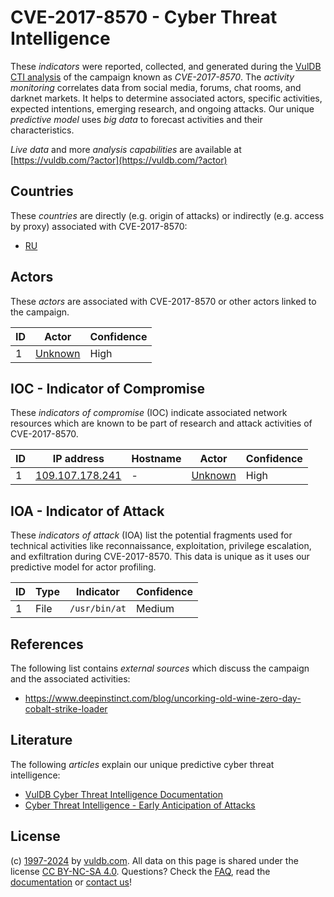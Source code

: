 # CVE-2017-8570 - Cyber Threat Intelligence

These _indicators_ were reported, collected, and generated during the [VulDB CTI analysis](https://vuldb.com/?kb.cti) of the campaign known as _CVE-2017-8570_. The _activity monitoring_ correlates data from social media, forums, chat rooms, and darknet markets. It helps to determine associated actors, specific activities, expected intentions, emerging research, and ongoing attacks. Our unique _predictive model_ uses _big data_ to forecast activities and their characteristics.

_Live data_ and more _analysis capabilities_ are available at [https://vuldb.com/?actor](https://vuldb.com/?actor)

## Countries

These _countries_ are directly (e.g. origin of attacks) or indirectly (e.g. access by proxy) associated with CVE-2017-8570:

* [RU](https://vuldb.com/?country.ru)

## Actors

These _actors_ are associated with CVE-2017-8570 or other actors linked to the campaign.

ID | Actor | Confidence
-- | ----- | ----------
1 | [Unknown](https://vuldb.com/?actor.unknown) | High

## IOC - Indicator of Compromise

These _indicators of compromise_ (IOC) indicate associated network resources which are known to be part of research and attack activities of CVE-2017-8570.

ID | IP address | Hostname | Actor | Confidence
-- | ---------- | -------- | ----- | ----------
1 | [109.107.178.241](https://vuldb.com/?ip.109.107.178.241) | - | [Unknown](https://vuldb.com/?actor.unknown) | High

## IOA - Indicator of Attack

These _indicators of attack_ (IOA) list the potential fragments used for technical activities like reconnaissance, exploitation, privilege escalation, and exfiltration during CVE-2017-8570. This data is unique as it uses our predictive model for actor profiling.

ID | Type | Indicator | Confidence
-- | ---- | --------- | ----------
1 | File | `/usr/bin/at` | Medium

## References

The following list contains _external sources_ which discuss the campaign and the associated activities:

* https://www.deepinstinct.com/blog/uncorking-old-wine-zero-day-cobalt-strike-loader

## Literature

The following _articles_ explain our unique predictive cyber threat intelligence:

* [VulDB Cyber Threat Intelligence Documentation](https://vuldb.com/?kb.cti)
* [Cyber Threat Intelligence - Early Anticipation of Attacks](https://www.scip.ch/en/?labs.20201022)

## License

(c) [1997-2024](https://vuldb.com/?kb.changelog) by [vuldb.com](https://vuldb.com/?kb.about). All data on this page is shared under the license [CC BY-NC-SA 4.0](https://creativecommons.org/licenses/by-nc-sa/4.0/). Questions? Check the [FAQ](https://vuldb.com/?kb.faq), read the [documentation](https://vuldb.com/?kb) or [contact us](https://vuldb.com/?contact)!
